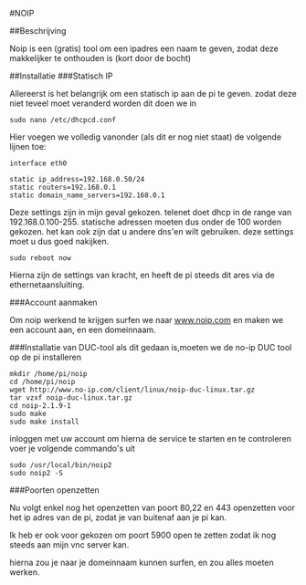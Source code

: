 #NOIP

##Beschrijving

Noip is een (gratis) tool om een ipadres een naam te geven, zodat deze makkelijker te onthouden is (kort door de bocht)

##Installatie
###Statisch IP

Allereerst is het belangrijk om een statisch ip aan de pi te geven. zodat deze niet teveel moet veranderd worden dit doen we in

	sudo nano /etc/dhcpcd.conf
	
Hier voegen we volledig vanonder (als dit er nog niet staat) de volgende lijnen toe:

	interface eth0
	
	static ip_address=192.168.0.50/24
	static routers=192.168.0.1
	static domain_name_servers=192.168.0.1
	
Deze settings zijn in mijn geval gekozen. telenet doet dhcp in de range van 192.168.0.100-255. statische adressen moeten dus onder de 100 worden gekozen. het kan ook zijn dat u andere dns'en wilt gebruiken. deze settings moet u dus goed nakijken.

	sudo reboot now
	
Hierna zijn de settings van kracht, en heeft de pi steeds dit ares via de ethernetaansluiting.

###Account aanmaken

Om noip werkend te krijgen surfen we naar www.noip.com
en maken we een account aan, en een domeinnaam.

###Installatie van DUC-tool
als dit gedaan is,moeten we de no-ip DUC tool op de pi installeren

	mkdir /home/pi/noip
	cd /home/pi/noip
	wget http://www.no-ip.com/client/linux/noip-duc-linux.tar.gz
	tar vzxf noip-duc-linux.tar.gz
	cd noip-2.1.9-1
	sudo make
	sudo make install

inloggen met uw account
om hierna de service te starten en te controleren voer je volgende commando's uit

	sudo /usr/local/bin/noip2
	sudo noip2 ­-S 
	
###Poorten openzetten
	
Nu volgt enkel nog het openzetten van poort 80,22 en 443 openzetten voor het ip adres van de pi, zodat je van buitenaf aan je pi kan.

Ik heb er ook voor gekozen om poort 5900 open te zetten zodat ik nog steeds aan mijn vnc server kan.

hierna zou je naar je domeinnaam kunnen surfen, en zou alles moeten werken.